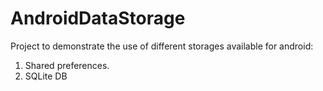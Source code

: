 # AndroidDataStorage
Project to demonstrate the use of different storages available for android:
1. Shared preferences.
2. SQLite DB